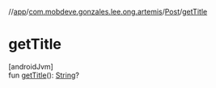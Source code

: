 //[app](../../../index.md)/[com.mobdeve.gonzales.lee.ong.artemis](../index.md)/[Post](index.md)/[getTitle](get-title.md)

# getTitle

[androidJvm]\
fun [getTitle](get-title.md)(): [String](https://kotlinlang.org/api/latest/jvm/stdlib/kotlin/-string/index.html)?
